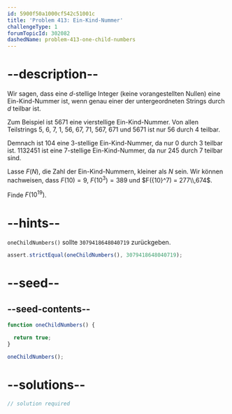 ```yaml
---
id: 5900f50a1000cf542c51001c
title: 'Problem 413: Ein-Kind-Nummer'
challengeType: 1
forumTopicId: 302082
dashedName: problem-413-one-child-numbers
---
```


# --description--

Wir sagen, dass eine $d$-stellige Integer (keine vorangestellten Nullen) eine Ein-Kind-Nummer ist, wenn genau einer der untergeordneten Strings durch $d$ teilbar ist.

Zum Beispiel ist 5671 eine vierstellige Ein-Kind-Nummer. Von allen Teilstrings 5, 6, 7, 1, 56, 67, 71, 567, 671 und 5671 ist nur 56 durch 4 teilbar.

Demnach ist 104 eine 3-stellige Ein-Kind-Nummer, da nur 0 durch 3 teilbar ist. 1132451 ist eine 7-stellige Ein-Kind-Nummer, da nur 245 durch 7 teilbar sind.

Lasse $F(N)$, die Zahl der Ein-Kind-Nummern, kleiner als $N$ sein. Wir können nachweisen, dass $F(10) = 9$, $F({10}^3) = 389$ und $F({10}^7) = 277\\,674$.

Finde $F({10}^{19})$.

# --hints--

`oneChildNumbers()` sollte `3079418648040719` zurückgeben.

```js
assert.strictEqual(oneChildNumbers(), 3079418648040719);
```

# --seed--

## --seed-contents--

```js
function oneChildNumbers() {

  return true;
}

oneChildNumbers();
```

# --solutions--

```js
// solution required
```

